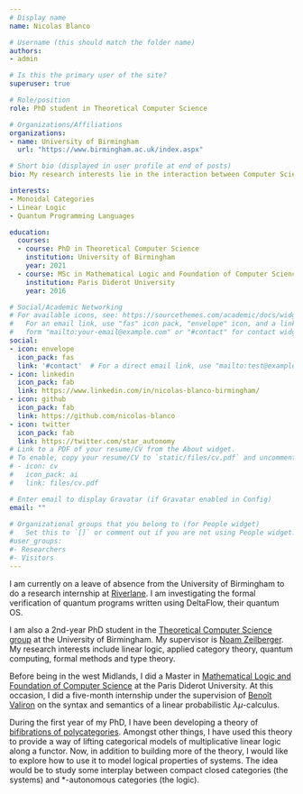 ```yaml
---
# Display name
name: Nicolas Blanco

# Username (this should match the folder name)
authors:
- admin

# Is this the primary user of the site?
superuser: true

# Role/position
role: PhD student in Theoretical Computer Science

# Organizations/Affiliations
organizations:
- name: University of Birmingham
  url: "https://www.birmingham.ac.uk/index.aspx"

# Short bio (displayed in user profile at end of posts)
bio: My research interests lie in the interaction between Computer Science, Mathematics and Physics. My favorite tools are Logic and Category Theory.

interests:
- Monoidal Categories
- Linear Logic
- Quantum Programming Languages

education:
  courses:
  - course: PhD in Theoretical Computer Science
    institution: University of Birmingham
    year: 2021
  - course: MSc in Mathematical Logic and Foundation of Computer Science
    institution: Paris Diderot University
    year: 2016

# Social/Academic Networking
# For available icons, see: https://sourcethemes.com/academic/docs/widgets/#icons
#   For an email link, use "fas" icon pack, "envelope" icon, and a link in the
#   form "mailto:your-email@example.com" or "#contact" for contact widget.
social:
- icon: envelope
  icon_pack: fas
  link: '#contact'  # For a direct email link, use "mailto:test@example.org".
- icon: linkedin
  icon_pack: fab
  link: https://www.linkedin.com/in/nicolas-blanco-birmingham/
- icon: github
  icon_pack: fab
  link: https://github.com/nicolas-blanco
- icon: twitter
  icon_pack: fab
  link: https://twitter.com/star_autonomy
# Link to a PDF of your resume/CV from the About widget.
# To enable, copy your resume/CV to `static/files/cv.pdf` and uncomment the lines below.  
# - icon: cv
#   icon_pack: ai
#   link: files/cv.pdf

# Enter email to display Gravatar (if Gravatar enabled in Config)
email: ""
  
# Organizational groups that you belong to (for People widget)
#   Set this to `[]` or comment out if you are not using People widget.  
#user_groups:
#- Researchers
#- Visitors
---
```


I am currently on a leave of absence from the University of Birmingham to do a research internship at [Riverlane](https://www.riverlane.com).
I am investigating the formal verification of quantum programs written using DeltaFlow, their quantum OS.

I am also a 2nd-year PhD student in the [Theoretical Computer Science group](https://www.cs.bham.ac.uk/research/groupings/theory/) at the University of Birmingham. My supervisor is [Noam Zeilberger](https://noamz.org/).
My research interests include linear logic, applied category theory, quantum computing, formal methods and type theory.

Before being in the west Midlands, I did a Master in [Mathematical Logic and Foundation of Computer Science](http://master.math.univ-paris-diderot.fr/en/annee/m2-lmfi/) at the Paris Diderot University.
At this occasion, I did a five-month internship under the supervision of [Benoît Valiron](https://www.monoidal.net/) on the syntax and semantics of a linear probabilistic $\lambda\mu$-calculus.

During the first year of my PhD, I have been developing a theory of [bifibrations of polycategories](publication/polybifibrations).
Amongst other things, I have used this theory to provide a way of lifting categorical models of multiplicative linear logic along a functor.
Now, in addition to building more of the theory, I would like to explore how to use it to model logical properties of systems.
The idea would be to study some interplay between compact closed categories (the systems) and $\ast$-autonomous categories (the logic).
